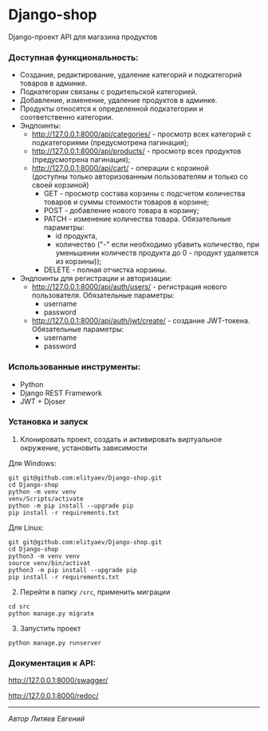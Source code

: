 # Django-shop

Django-проект API для магазина продуктов

### Доступная функциональность:

* Создание, редактирование, удаление категорий и подкатегорий товаров в админке.
* Подкатегории связаны с родительской категорией.
* Добавление, изменение, удаление продуктов в админке.
* Продукты относятся к определенной подкатегории и соответственно категории.
* Эндпоинты: 
  * http://127.0.0.1:8000/api/categories/ - просмотр всех категорий 
  с подкатегориями (предусмотрена пагинация);
  * http://127.0.0.1:8000/api/products/ - просмотр всех продуктов 
  (предусмотрена пагинация);
  * http://127.0.0.1:8000/api/cart/ - операции с корзиной  
  (доступны только авторизованным пользователям и только со своей корзиной)
    * GET - просмотр состава корзины с подсчетом количества товаров и суммы 
    стоимости товаров в корзине;
    * POST - добавление нового товара в корзину;
    * PATCH - изменение количества товара. Обязательные параметры: 
      * id продукта, 
      * количество ("-" если необходимо убавить количество, при уменьшении 
      количеств продукта до 0 - продукт удаляется из корзины));
    * DELETE - полная отчистка корзины.
* Эндпоинты для регистрации и авторизации:
  * http://127.0.0.1:8000/api/auth/users/ - регистрация нового пользователя. 
  Обязательные параметры: 
    * username
    * password
  * http://127.0.0.1:8000/api/auth/jwt/create/ - создание JWT-токена. 
  Обязательные параметры: 
    * username
    * password

### Использованные инструменты:

* Python
* Django REST Framework
* JWT + Djoser

### Установка и запуск

1. Клонировать проект, создать и активировать виртуальное окружение, установить
зависимости

Для Windows:

```shell
git git@github.com:elityaev/Django-shop.git
cd Django-shop
python -m venv venv
venv/Scripts/activate
python -m pip install --upgrade pip
pip install -r requirements.txt
```
Для Linux:

```shell
git git@github.com:elityaev/Django-shop.git
cd Django-shop
python3 -m venv venv
source venv/bin/activat
python3 -m pip install --upgrade pip
pip install -r requirements.txt
```
2. Перейти в папку ```/src```, применить миграции 
```shell
cd src
python manage.py migrate
```
3. Запустить проект
```shell
python manage.py runserver
```
### Документация к API:

http://127.0.0.1:8000/swagger/

http://127.0.0.1:8000/redoc/

----
_Автор Литяев Евгений_

    
